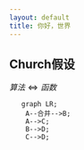 ```yaml
---
layout: default
title: 你好，世界
---
```

## Church假设

$算法\Leftrightarrow 函数$
``` mermaid
   graph LR;
    A--合并-->B;
    A-->C;
    B-->D;
    C-->D;
```
